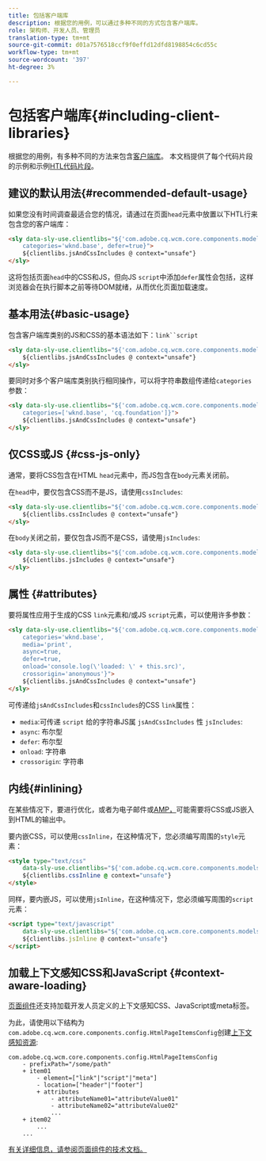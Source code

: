 ```yaml
---
title: 包括客户端库
description: 根据您的用例，可以通过多种不同的方式包含客户端库。
role: 架构师、开发人员、管理员
translation-type: tm+mt
source-git-commit: d01a7576518ccf9f0effd12dfd8198854c6cd55c
workflow-type: tm+mt
source-wordcount: '397'
ht-degree: 3%

---
```



# 包括客户端库{#including-client-libraries}

根据您的用例，有多种不同的方法来包含[客户端库](/help/developing/archetype/uifrontend.md#clientlibs)。 本文档提供了每个代码片段的示例和示例[HTL代码片段](https://docs.adobe.com/content/help/zh-Hans/experience-manager-htl/using/overview.html)。

## 建议的默认用法{#recommended-default-usage}

如果您没有时间调查最适合您的情况，请通过在页面`head`元素中放置以下HTL行来包含您的客户端库：

```html
<sly data-sly-use.clientlibs="${'com.adobe.cq.wcm.core.components.models.ClientLibraries' @
    categories='wknd.base', defer=true}">
    ${clientlibs.jsAndCssIncludes @ context="unsafe"}
</sly>
```

这将包括页面`head`中的CSS和JS，但向JS `script`中添加`defer`属性会包括，这样浏览器会在执行脚本之前等待DOM就绪，从而优化页面加载速度。

## 基本用法{#basic-usage}

包含客户端库类别的JS和CSS的基本语法如下：`link``script`

```html
<sly data-sly-use.clientlibs="${'com.adobe.cq.wcm.core.components.models.ClientLibraries' @ categories='wknd.base'}">
    ${clientlibs.jsAndCssIncludes @ context="unsafe"}
</sly>
```

要同时对多个客户端库类别执行相同操作，可以将字符串数组传递给`categories`参数：

```html
<sly data-sly-use.clientlibs="${'com.adobe.cq.wcm.core.components.models.ClientLibraries' @
    categories=['wknd.base', 'cq.foundation']}">
    ${clientlibs.jsAndCssIncludes @ context="unsafe"}
</sly>
```

## 仅CSS或JS {#css-js-only}

通常，要将CSS包含在HTML `head`元素中，而JS包含在`body`元素关闭前。

在`head`中，要仅包含CSS而不是JS，请使用`cssIncludes`:

```html
<sly data-sly-use.clientlibs="${'com.adobe.cq.wcm.core.components.models.ClientLibraries' @ categories='wknd.base'}">
    ${clientlibs.cssIncludes @ context="unsafe"}
</sly>
```

在`body`关闭之前，要仅包含JS而不是CSS，请使用`jsIncludes`:

```html
<sly data-sly-use.clientlibs="${'com.adobe.cq.wcm.core.components.models.ClientLibraries' @ categories='wknd.base'}">
    ${clientlibs.jsIncludes @ context="unsafe"}
</sly>
```

## 属性 {#attributes}

要将属性应用于生成的CSS `link`元素和/或JS `script`元素，可以使用许多参数：

```html
<sly data-sly-use.clientlibs="${'com.adobe.cq.wcm.core.components.models.ClientLibraries' @
    categories='wknd.base',
    media='print',
    async=true,
    defer=true,
    onload='console.log(\'loaded: \' + this.src)',
    crossorigin='anonymous'}">
    ${clientlibs.jsAndCssIncludes @ context="unsafe"}
</sly>
```

可传递给`jsAndCssIncludes`和`cssIncludes`的CSS `link`属性：

* `media`:可传递 `script` 给的字符串JS属 `jsAndCssIncludes` 性 `jsIncludes`:
* `async`: 布尔型
* `defer`: 布尔型
* `onload`: 字符串
* `crossorigin`: 字符串

## 内线{#inlining}

在某些情况下，要进行优化，或者为电子邮件或[AMP，](amp.md)可能需要将CSS或JS嵌入到HTML的输出中。

要内嵌CSS，可以使用`cssInline`，在这种情况下，您必须编写周围的`style`元素：

```html
<style type="text/css"
    data-sly-use.clientlibs="${'com.adobe.cq.wcm.core.components.models.ClientLibraries' @ categories='wknd.base'}">
    ${clientlibs.cssInline @ context="unsafe"}
</style>
```

同样，要内嵌JS，可以使用`jsInline`，在这种情况下，您必须编写周围的`script`元素：

```html
<script type="text/javascript"
    data-sly-use.clientlibs="${'com.adobe.cq.wcm.core.components.models.ClientLibraries' @ categories='wknd.base'}">
    ${clientlibs.jsInline @ context="unsafe"}
</script>
```

## 加载上下文感知CSS和JavaScript {#context-aware-loading}

[页面组件](/help/components/page.md)还支持加载开发人员定义的上下文感知CSS、JavaScript或meta标签。

为此，请使用以下结构为`com.adobe.cq.wcm.core.components.config.HtmlPageItemsConfig`创建[上下文感知资源](context-aware-configs.md):

```text
com.adobe.cq.wcm.core.components.config.HtmlPageItemsConfig
    - prefixPath="/some/path"
    + item01
        - element=["link"|"script"|"meta"]
        - location=["header"|"footer"]
        + attributes
            - attributeName01="attributeValue01"
            - attributeName02="attributeValue02"
            ...
    + item02
        ...
    ...
```

[有关详细信息，请参阅页面组件的技术文档。](https://github.com/adobe/aem-core-wcm-components/tree/master/content/src/content/jcr_root/apps/core/wcm/components/page/v2/page#loading-of-context-aware-cssjs)
